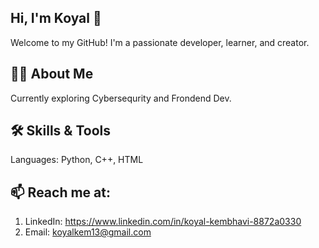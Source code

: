 ## Hi, I'm Koyal 👋
Welcome to my GitHub! I'm a passionate developer, learner, and creator.

## 👨‍💻 About Me
Currently exploring Cybersequrity and Frondend Dev.

## 🛠️ Skills & Tools
Languages: Python, C++, HTML

## 📫 Reach me at:
1) LinkedIn: https://www.linkedin.com/in/koyal-kembhavi-8872a0330
2) Email: koyalkem13@gmail.com
